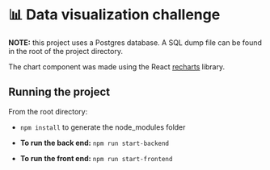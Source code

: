 # 📊 Data visualization challenge 

**NOTE:** this project uses a Postgres database. A SQL dump file can be found in the root of the project directory.

The chart component was made using the React [recharts](https://recharts.org/en-US/) library.

## Running the project

From the root directory: 
- `npm install` to generate the node_modules folder

- **To run the back end:** `npm run start-backend`

- **To run the front end:** `npm run start-frontend`

